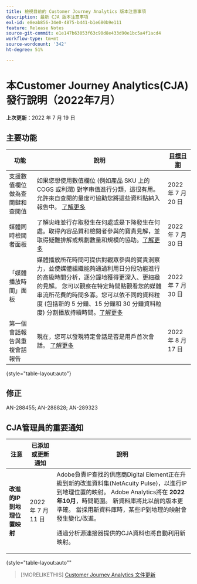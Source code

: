 ```yaml
---
title: 檢視目前的 Customer Journey Analytics 版本注意事項
description: 最新 CJA 版本注意事項
exl-id: e8eab856-34e0-4875-b441-b1e680b9e111
feature: Release Notes
source-git-commit: e1e147b63053f63c90d8e433d90e1bc5a4f1acd4
workflow-type: tm+mt
source-wordcount: '342'
ht-degree: 51%

---
```


# 本Customer Journey Analytics(CJA)發行說明（2022年7月）

**上次更新**：2022 年 7 月 19 日

## 主要功能

| 功能 | 說明 | [目標日期](/help/release-notes/releases.md) |
| ----------- | ---------- | ----- |
| 支援數值欄位做為查閱鍵和查閱值 | 如果您想使用數值欄位 (例如產品 SKU 上的 COGS 或利潤) 對字串值進行分類，這很有用。 允許來自查閱的量度可協助您將這些資料點納入報告中。 [了解更多](https://experienceleague.adobe.com/docs/analytics-platform/using/cja-connections/create-connection.html#numeric) | 2022 年 7 月 20 日 |
| 媒體同時檢閱者面板 | 了解尖峰並行存取發生在何處或是下降發生在何處。取得內容品質和檢閱者參與的寶貴見解，並取得疑難排解或規劃數量和規模的協助。[了解更多](https://experienceleague.adobe.com/docs/analytics-platform/using/cja-workspace/panels/media-concurrent-viewers.html) | 2022 年 7 月 30 日 |
| 「媒體播放時間」面板 | 媒體播放所花時間可提供對觀眾參與的寶貴洞察力，並使媒體組織能夠通過利用日分段功能進行的高級時間分析，逐分鐘地獲得更深入、更細緻的見解。 您可以觀察在特定時間點觀看您的媒體串流所花費的時間多寡。您可以依不同的資料粒度 (包括新的 5 分鐘、15 分鐘和 30 分鐘資料粒度) 分割播放持續時間。[了解更多](https://experienceleague.adobe.com/docs/analytics-platform/using/cja-workspace/panels/media-playback-timespent/media-playback-time-spent.html) | 2022 年 7 月 30 日 |
| 第一個會話報告與重複會話報告 | 現在，您可以發現特定會話是否是用戶首次會話。 [了解更多](https://experienceleague.adobe.com/docs/analytics-platform/using/cja-dataviews/data-views-usecases.html?lang=en#new-repeat) | 2022 年 8 月 17 日 |

{style=&quot;table-layout:auto&quot;}

## 修正

AN-288455; AN-288828; AN-289323

## CJA管理員的重要通知

| 注意 | 已添加或更新通知 | 說明 |
| --- | --- | --- |
| **改進的IP到地理位置映射** | 2022 年 7 月 11 日 | Adobe負責IP查找的供應商Digital Element正在升級到新的改進資料集(NetAcuity Pulse)，以進行IP到地理位置的映射。 Adobe Analytics將在 **2022年10月**，時間範圍。 新資料庫將比以前的版本更準確。 當採用新資料庫時，某些IP到地理的映射會發生變化/改進。<p> 通過分析源連接器提供的CJA資料也將自動利用新映射。 |

{style=&quot;table-layout:auto&quot;&quot;

>[!MORELIKETHIS]
>[Customer Journey Analytics 文件更新](/help/release-notes/doc-changes.md)
